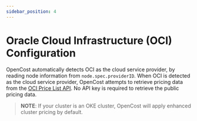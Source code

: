 ```yaml
---
sidebar_position: 4
---
```

Oracle Cloud Infrastructure (OCI) Configuration
============

OpenCost automatically detects OCI as the cloud service provider, by reading node information from `node.spec.providerID`.
When OCI is detected as the cloud service provider, OpenCost attempts to retrieve pricing data from the
[OCI Price List API](https://docs.oracle.com/en-us/iaas/Content/GSG/Tasks/signingup_topic-Estimating_Costs.htm#accessing_list_pricing).
No API key is required to retrieve the public pricing data.

> **NOTE**: If your cluster is an OKE cluster, OpenCost will apply enhanced cluster pricing by default.

